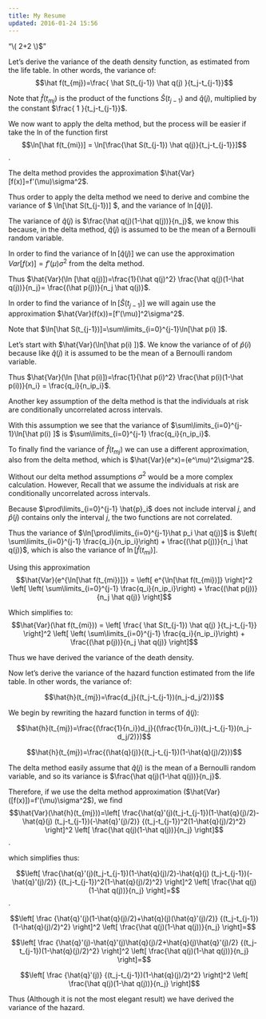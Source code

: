 ```yaml
---
title: My Resume
updated: 2016-01-24 15:56
---
```



“\\( 2+2 \\)$” 


Let’s derive the variance of the death density function, as estimated
from the life table. In other words, the variance of:
$$\hat f(t_{mj})=\frac{ \hat S(t_{j-1}) \hat q(j) }{t_j-t_{j-1}}$$

Note that $\hat f(t_{mj})$ is the product of the functions
$\hat S(t_{j-1})$ and $\hat q(j)$, multiplied by the constant
$\frac{ 1 }{t_j-t_{j-1}}$.

We now want to apply the delta method, but the process will be easier if
take the ln of the function first
$$\ln[\hat f(t_{mi})] = \ln[\frac{\hat S(t_{j-1}) \hat q(j)}{t_j-t_{j-1}}]$$.

The delta method provides the approximation
$\hat{Var}[f(x)]=f'(\mu)\sigma^2$.

Thus order to apply the delta method we need to derive and combine the
variance of $ \ln[\hat S(t_{j-1})] $, and the variance of
$\ln[\hat q(j)]$.

The variance of $\hat q(j)$ is $\frac{\hat q(j)(1-\hat q(j))}{n_j}$, we
know this because, in the delta method, $\hat q(j)$ is assumed to be the
mean of a Bernoulli random variable.

In order to find the variance of $\ln [\hat q(j)]$ we can use the
approximation $Var[f(x)]=f'(\mu)\sigma^2$ from the delta method.

Thus
$\hat{Var}(\ln [\hat q(j)])=\frac{1}{\hat q(j)^2} \frac{\hat q(j)(1-\hat q(j))}{n_j}= \frac{(\hat p(j))}{n_j \hat q(j)}$.

In order to find the variance of $\ln[\hat S(t_{j-1})]$ we will again
use the approximation $\hat{Var}(f(x))=[f'(\mu)]^2\sigma^2$.

Note that $\ln[\hat S(t_{j-1})]=\sum\limits_{i=0}^{j-1}\ln[\hat p(i) ]$.

Let’s start with $\hat{Var}(\ln[\hat p(i) ])$. We know the variance of
of $\hat p(i)$ because like $\hat q(j)$ it is assumed to be the mean of
a Bernoulli random variable.

Thus
$\hat{Var}(\ln [\hat p(i)])=\frac{1}{\hat p(i)^2} \frac{\hat p(i)(1-\hat p(i))}{n_i} = \frac{q_i}{n_ip_i}$.

Another key assumption of the delta method is that the individuals at
risk are conditionally uncorrelated across intervals.

With this assumption we see that the variance of
$\sum\limits_{i=0}^{j-1}\ln[\hat p(i) ]$ is
$\sum\limits_{i=0}^{j-1} \frac{q_i}{n_ip_i}$.

To finally find the variance of $\hat f(t_{mj})$ we can use a different
approximation, also from the delta method, which is
$\hat{Var}(e^x)=(e^\mu)^2\sigma^2$.

Without our delta method assumptions $\sigma^2$ would be a more complex
calculation. However, Recall that we assume the individuals at risk are
conditionally uncorrelated across intervals.

Because $\prod\limits_{i=0}^{j-1} \hat{p}_i$ does not include interval
$j$, and $\hat p(j)$ contains only the interval $j$, the two functions
are not correlated.

Thus the variance of $\ln[\prod\limits_{i=0}^{j-1}\hat p_i \hat q(j)]$
is
$\left( \sum\limits_{i=0}^{j-1} \frac{q_i}{n_ip_i}\right) + \frac{(\hat p(j))}{n_j \hat q(j)}$,
which is also the variance of $\ln[\hat f(t_{mi})]$.

Using this approximation
$$\hat{Var}(e^{\ln[\hat f(t_{mi})]}) = \left[ e^{\ln[\hat f(t_{mi})]} \right]^2 \left[ \left( \sum\limits_{i=0}^{j-1} \frac{q_i}{n_ip_i}\right) + \frac{(\hat p(j))}{n_j \hat q(j)} \right]$$

Which simplifies to:
$$\hat{Var}(\hat f(t_{mi})) = \left[ \frac{ \hat S(t_{j-1}) \hat q(j) }{t_j-t_{j-1}} \right]^2 \left[ \left( \sum\limits_{i=0}^{j-1} \frac{q_i}{n_ip_i}\right) + \frac{(\hat p(j))}{n_j \hat q(j)} \right]$$

Thus we have derived the variance of the death density.

Now let’s derive the variance of the hazard function estimated from the
life table. In other words, the variance of:

$$\hat{h}(t_{mj})=\frac{d_j}{(t_j-t_{j-1})(n_j-d_j/2)})$$

We begin by rewriting the hazard function in terms of $\hat{q}(j)$:

$$\hat{h}(t_{mj})=\frac{(\frac{1}{n_i})d_j}{(\frac{1}{n_i})(t_j-t_{j-1})(n_j-d_j/2)})$$

$$\hat{h}(t_{mj})=\frac{(\hat{q}(j)}{(t_j-t_{j-1})(1-\hat{q}(j)/2)})$$

The delta method easily assume that $\hat q(j)$ is the mean of a
Bernoulli random variable, and so its variance is
$\frac{\hat q(j)(1-\hat q(j))}{n_j}$.

Therefore, if we use the delta method approximation
($\hat{Var}([f(x)])=f'(\mu)\sigma^2$), we find
$$\hat{Var}(\hat{h}(t_{mj}))=\left[ \frac{\hat{q}'(j)(t_j-t_{j-1})(1-\hat{q}(j)/2)-\hat{q}(j) (t_j-t_{j-1})(-\hat{q}'(j)/2)} {(t_j-t_{j-1})^2(1-\hat{q}(j)/2)^2} \right]^2 \left[ \frac{\hat q(j)(1-\hat q(j))}{n_j} \right]$$.

which simplifies thus:

$$\left[ \frac{\hat{q}'(j)(t_j-t_{j-1})(1-\hat{q}(j)/2)-\hat{q}(j) (t_j-t_{j-1})(-\hat{q}'(j)/2)} {(t_j-t_{j-1})^2(1-\hat{q}(j)/2)^2} \right]^2 \left[ \frac{\hat q(j)(1-\hat q(j))}{n_j} \right]=$$.

$$\left[ 
\frac
{\hat{q}'(j)(1-\hat{q}(j)/2)+\hat{q}(j)(\hat{q}'(j)/2)}
{(t_j-t_{j-1})(1-\hat{q}(j)/2)^2} 
\right]^2 
\left[ \frac{\hat q(j)(1-\hat q(j))}{n_j} \right]=$$

$$\left[ 
\frac
{\hat{q}'(j)-\hat{q}'(j)\hat{q}(j)/2+\hat{q}(j)\hat{q}'(j)/2}
{(t_j-t_{j-1})(1-\hat{q}(j)/2)^2} 
\right]^2 
\left[ \frac{\hat q(j)(1-\hat q(j))}{n_j} \right]=$$

$$\left[ 
\frac
{\hat{q}'(j)}
{(t_j-t_{j-1})(1-\hat{q}(j)/2)^2} 
\right]^2 
\left[ \frac{\hat q(j)(1-\hat q(j))}{n_j} \right]$$

Thus (Although it is not the most elegant result) we have derived the
variance of the hazard.


